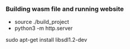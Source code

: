 ### Building wasm file and running website

- source ./build_project
- python3 -m http.server

sudo apt-get install libsdl1.2-dev

